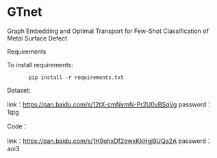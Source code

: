 # GTnet
Graph Embedding and Optimal Transport for Few-Shot Classification of Metal Surface Defect

Requirements

To install requirements:

           pip install -r requirements.txt

Dataset:

link：https://pan.baidu.com/s/12tX-cmNvmN-Pr2U0vBSqVg password：1qtg 

Code：

link：https://pan.baidu.com/s/1H9ohxDf2qwxKkHgj9UQa2A password：aoi3 
